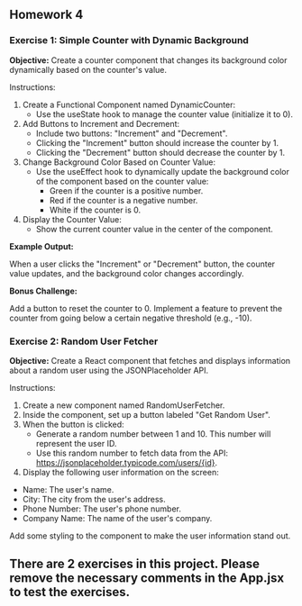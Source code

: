 ## Homework 4

### Exercise 1: Simple Counter with Dynamic Background

**Objective:**
Create a counter component that changes its background color dynamically based on the counter's value.

Instructions:

1. Create a Functional Component named DynamicCounter:
   - Use the useState hook to manage the counter value (initialize it to 0).
2. Add Buttons to Increment and Decrement:
   - Include two buttons: "Increment" and "Decrement".
   - Clicking the "Increment" button should increase the counter by 1.
   - Clicking the "Decrement" button should decrease the counter by 1.
3. Change Background Color Based on Counter Value:
   - Use the useEffect hook to dynamically update the background color of the component based on the counter value:
     - Green if the counter is a positive number.
     - Red if the counter is a negative number.
     - White if the counter is 0.
4. Display the Counter Value:
   - Show the current counter value in the center of the component.

**Example Output:**

When a user clicks the "Increment" or "Decrement" button, the counter value updates, and the background color changes accordingly.

**Bonus Challenge:**

Add a button to reset the counter to 0.
Implement a feature to prevent the counter from going below a certain negative threshold (e.g., -10).

### Exercise 2: Random User Fetcher

**Objective:**
Create a React component that fetches and displays information about a random user using the JSONPlaceholder API.

Instructions:

1. Create a new component named RandomUserFetcher.
2. Inside the component, set up a button labeled "Get Random User".
3. When the button is clicked:
   - Generate a random number between 1 and 10. This number will represent the user ID.
   - Use this random number to fetch data from the API: https://jsonplaceholder.typicode.com/users/{id}.
4. Display the following user information on the screen:

- Name: The user's name.
- City: The city from the user's address.
- Phone Number: The user's phone number.
- Company Name: The name of the user's company.

Add some styling to the component to make the user information stand out.

## There are 2 exercises in this project. Please remove the necessary comments in the App.jsx to test the exercises.